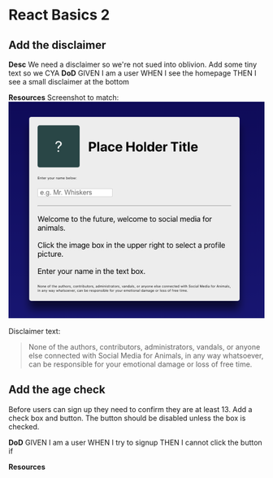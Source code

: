 # React Basics 2
## Add the disclaimer
**Desc**
We need a disclaimer so we're not sued into oblivion. Add some tiny text so we CYA
**DoD**
GIVEN I am a user
WHEN I see the homepage
THEN I see a small disclaimer at the bottom

**Resources**
Screenshot to match:
![Screenshot](./screenshots/lesson-2-1.png)

Disclaimer text:
> None of the authors, contributors, administrators, vandals, or anyone else connected with Social Media for Animals, in any way whatsoever, can be responsible for your emotional damage or loss of free time.

## Add the age check
Before users can sign up they need to confirm they are at least 13. Add a check box and button. The button should be disabled unless the box is checked.

**DoD**
GIVEN I am a user
WHEN I try to signup
THEN I cannot click the button if 

**Resources**
